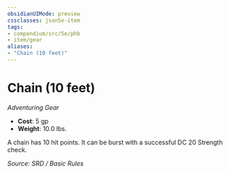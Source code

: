 ```yaml
---
obsidianUIMode: preview
cssclasses: json5e-item
tags:
- compendium/src/5e/phb
- item/gear
aliases: 
- "Chain (10 feet)"
---
```

# Chain (10 feet)
*Adventuring Gear*  

- **Cost**: 5 gp
- **Weight**: 10.0 lbs.

A chain has 10 hit points. It can be burst with a successful DC 20 Strength check.

*Source: SRD / Basic Rules*